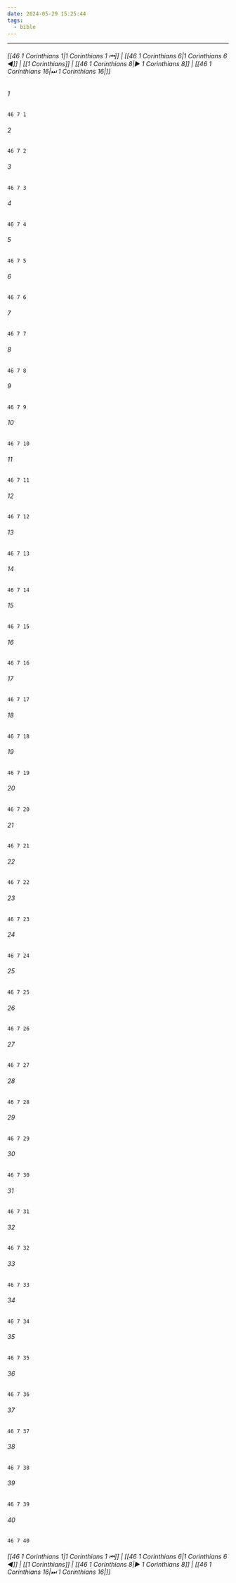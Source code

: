 ```yaml
---
date: 2024-05-29 15:25:44
tags:
  - bible
---
```

___

###### [[46 1 Corinthians 1|1 Corinthians 1 ⏮]] | [[46 1 Corinthians 6|1 Corinthians 6 ◀]] | [[1 Corinthians]] | [[46 1 Corinthians 8|▶ 1 Corinthians 8]] | [[46 1 Corinthians 16|⏭ 1 Corinthians 16|]]

###### 1
``` verse
46 7 1 
```
###### 2
``` verse
46 7 2 
```
###### 3
``` verse
46 7 3 
```
###### 4
``` verse
46 7 4 
```
###### 5
``` verse
46 7 5 
```
###### 6
``` verse
46 7 6 
```
###### 7
``` verse
46 7 7 
```
###### 8
``` verse
46 7 8 
```
###### 9
``` verse
46 7 9 
```
###### 10
``` verse
46 7 10 
```
###### 11
``` verse
46 7 11 
```
###### 12
``` verse
46 7 12 
```
###### 13
``` verse
46 7 13 
```
###### 14
``` verse
46 7 14 
```
###### 15
``` verse
46 7 15 
```
###### 16
``` verse
46 7 16 
```
###### 17
``` verse
46 7 17 
```
###### 18
``` verse
46 7 18 
```
###### 19
``` verse
46 7 19 
```
###### 20
``` verse
46 7 20 
```
###### 21
``` verse
46 7 21 
```
###### 22
``` verse
46 7 22 
```
###### 23
``` verse
46 7 23 
```
###### 24
``` verse
46 7 24 
```
###### 25
``` verse
46 7 25 
```
###### 26
``` verse
46 7 26 
```
###### 27
``` verse
46 7 27 
```
###### 28
``` verse
46 7 28 
```
###### 29
``` verse
46 7 29 
```
###### 30
``` verse
46 7 30 
```
###### 31
``` verse
46 7 31 
```
###### 32
``` verse
46 7 32 
```
###### 33
``` verse
46 7 33 
```
###### 34
``` verse
46 7 34 
```
###### 35
``` verse
46 7 35 
```
###### 36
``` verse
46 7 36 
```
###### 37
``` verse
46 7 37 
```
###### 38
``` verse
46 7 38 
```
###### 39
``` verse
46 7 39 
```
###### 40
``` verse
46 7 40 
```

###### [[46 1 Corinthians 1|1 Corinthians 1 ⏮]] | [[46 1 Corinthians 6|1 Corinthians 6 ◀]] | [[1 Corinthians]] | [[46 1 Corinthians 8|▶ 1 Corinthians 8]] | [[46 1 Corinthians 16|⏭ 1 Corinthians 16|]]

